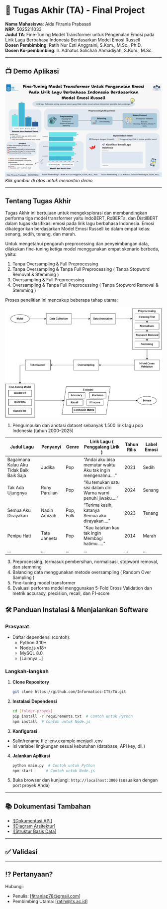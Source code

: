 # 🏁 Tugas Akhir (TA) - Final Project

**Nama Mahasiswa**: Aida Fitrania Prabasati  
**NRP**: 5025211033  
**Judul TA**: Fine-Tuning Model Transformer untuk Pengenalan Emosi pada Lirik Lagu Berbahasa Indonesia Berdasarkan Model Emosi Russell  
**Dosen Pembimbing**: Ratih Nur Esti Anggraini, S.Kom., M.Sc., Ph.D.  
**Dosen Ko-pembimbing**: Ir. Adhatus Solichah Ahmadiyah, S.Kom., M.Sc.

---

## 📺 Demo Aplikasi  

[![Demo Aplikasi](./Overview.png)](https://www.youtube.com/watch?v=seicLEdF4MU)  
*Klik gambar di atas untuk menonton demo*

---

## Tentang Tugas Akhir

Tugas Akhir ini bertujuan untuk mengeksplorasi dan membandingkan performa tiga model transformer yaitu IndoBERT, RoBERTa, dan DistilBERT dalam tugas klasifikasi emosi pada lirik lagu berbahasa Indonesia. Emosi dikategorikan berdasarkan Model Emosi Russell ke dalam empat kelas: senang, sedih, tenang, dan marah.  

Untuk mengetahui pengaruh preprocessing dan penyeimbangan data, dilakukan fine-tuning ketiga model menggunakan empat skenario berbeda, yaitu:  
1. Tanpa Oversampling & Full Preprocessing  
2. Tanpa Oversampling & Tanpa Full Preprocessing ( Tanpa Stopword Removal & Stemming )
3. Oversampling & Full Preprocessing
4. Oversampling & Tanpa Full Preprocessing ( Tanpa Stopword Removal & Stemming )

Proses penelitian ini mencakup beberapa tahap utama:  

![Demo Aplikasi](./diagram%20alir.png)

1. Pengumpulan dan anotasi dataset sebanyak 1.500 lirik lagu pop Indonesia (tahun 2000–2025)
  
  |              Judul Lagu                 | Penyanyi      | Genre     |           Lirik Lagu ( Penggalang Lirik )                          | Tahun Rilis | Label Emosi |
  |-----------------------------------------|---------------|-----------|--------------------------------------------------------------------|-------------|-------------|
  |Bagaimana Kalau Aku Tidak Baik Baik Saja | Judika        | Pop       | “Andai aku bisa memutar waktu<br>Aku tak ingin mengenalmu....”     |     2021    |    Sedih    |
  |Tak Ada Ujungnya                         | Rony Parulian | Pop       | “Ku temukan satu sisi dalam diri<br>Warna warni penuhi jiwaku....” |     2024    |   Senang    |
  |Semua Aku Dirayakan                      | Nadin Amizah  | Pop, Folk | “Terima kasih, katanya<br>Semua aku dirayakan...."                 |     2023    |   Tenang    |
  |Penipu Hati                              | Tata Janeeta  | Pop       | "Kau katakan kau tak ingin<br>Membagi hatimu....."                 |     2014    |    Marah    |
  |               ...                       |    ...        |   ...     |                         ...                                        |    ...      |    ...      |                                                          
                                                                  
  
3. Preprocessing, termasuk pembersihan, normalisasi, stopword removal, dan stemming
4. Balancing data menggunakan metode oversampling ( Random Over Sampling )
5. Fine-tuning model transformer
6. Evaluasi performa model menggunakan 5-Fold Cross Validation dan metrik accuracy, precision, recall, dan F1-score


## 🛠 Panduan Instalasi & Menjalankan Software  

### Prasyarat  
- Daftar dependensi (contoh):
  - Python 3.10+
  - Node.js v18+
  - MySQL 8.0
  - [Lainnya...]

### Langkah-langkah  
1. **Clone Repository**  
   ```bash
   git clone https://github.com/Informatics-ITS/TA.git
   ```
2. **Instalasi Dependensi**
   ```bash
   cd [folder-proyek]
   pip install -r requirements.txt  # Contoh untuk Python
   npm install  # Contoh untuk Node.js
   ```
3. **Konfigurasi**
- Salin/rename file .env.example menjadi .env
- Isi variabel lingkungan sesuai kebutuhan (database, API key, dll.)
4. **Jalankan Aplikasi**
   ```bash
   python main.py  # Contoh untuk Python
   npm start      # Contoh untuk Node.js
   ```
5. Buka browser dan kunjungi: `http://localhost:3000` (sesuaikan dengan port proyek Anda)

---

## 📚 Dokumentasi Tambahan

- [![Dokumentasi API]](docs/api.md)
- [![Diagram Arsitektur]](docs/architecture.png)
- [![Struktur Basis Data]](docs/database_schema.sql)

---

## ✅ Validasi


---

## ⁉️ Pertanyaan?

Hubungi:
- Penulis: [fitraniap78@gmail.com]
- Pembimbing Utama: [ratih@its.ac.id]

